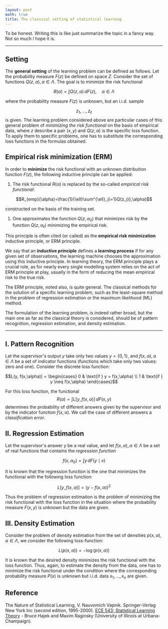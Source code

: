 ```yaml
---
layout: post
math: true
title: The classical setting of statistical learning
---
```


To be honest. Writing this is like just summarize the topic in a fancy way. Not so much I hope it is.
___

## Setting
The **general setting** of the learning problem can be defined as follows. Let the probability measure $F(z)$ be defined on space $Z$. Consider the set of functions $Q(z,\alpha),\alpha\in\Lambda$. The goal is to minimize the risk functional 

$$R(\alpha)=\int Q(z,\alpha) \, dF(z), \quad \alpha\in\Lambda$$

where the probability measure $F(z)$ is unknown, but an i.i.d. sample 

$$z_{1},\dots,z_{\ell}$$
is given. 
The learning problem considered above are particular cases of this general problem of *minimizing the risk functional* on the basis of empirical data, where $z$ describe a pair $(x,y)$ and $Q(z,\alpha)$ is the specific loss function. To apply them to specific problems, one has to substitute the corresponding loss functions in the formulas obtained. 
## Empirical risk minimization (ERM)
In order to **minimize** the risk functional with an unknown distribution function $F(z)$, the following inductive principle can be applied: 
1. The risk functional $R(\alpha)$ is replaced by the so-called *empirical risk functional*: 

$$R_{emp}(\alpha)=\frac{1}{\ell}\sum^{\ell}_{i=1}Q(z_{i},\alpha)$$

constructed on the basis of the training set. 
1. One approximates the function $Q(z,\alpha_{0})$ that minimizes risk by the function $Q(z,\alpha_{\ell})$ minimizing the empirical risk. 

This principle is often cited (or called) as the **empirical risk minimization** inductive principle, or ERM principle. 

We say that an **inductive principle** defines a **learning process** if for any given set of observations, the learning machine chooses the approximation using this inductive principle. In learning theory, the ERM principle plays a crucial role, as for nearly every single modelling system relies on the act of ERM principle at play, usually in the form of reducing the mean empirical risk to the true risk. 

The ERM principle, noted also, is quite general. The classical methods for the solution of a specific learning problem, such as the least-square method in the problem of regression estimation or the maximum likelihood (ML) method. 

The formulation of the learning problem, is indeed rather broad, but the main one as far as the classical theory is considered, should be of pattern recognition, regression estimation, and density estimation. 

___

## I. Pattern Recognition
Let the supervisor's output $y$ take only two values $y=\{0,1\}$, and $f(x,\alpha),\alpha\in\Lambda$ be a set of indicator functions (functions which take only two values: zero and one). Consider the discrete loss function: 

$$L(y, f(x,\alpha)) = \begin{cases}
0 & \text{if } y = f(x,\alpha) \\
1 & \text{if } y \neq f(x,\alpha)
\end{cases}$$

For this loss function, the functional $$R(\alpha)=\int L[y,f(x,\alpha)] \, dF(x,y) $$
determines the probability of different answers given by the supervisor and by the indicator function $f(x,\alpha)$. We call the case of different answers a *classification error*. 
## II. Regression Estimation
Let the supervisor's answer $y$ be a real value, and let $f(x,\alpha),\alpha\in \Lambda$ be a set of real functions that contains the *regression function*

$$f(x,\alpha_{0}) = \int y \, dF(y\mid x) $$

It is known that the regression function is the one that minimizes the functional with the following loss function:

$$L[y,f(x,\alpha)]=(y-f(x,\alpha))^{2}$$

Thus the problem of regression estimation is the problem of minimizing the risk functional with the loss function in the situation where the probability measure $F(x,y)$ is unknown but the data are given. 
## III. Density Estimation
Consider the problem of density estimation from the set of densities $p(x,\alpha),\alpha\in \Lambda$, we consider the following loss-function: 

$$L(p(x,\alpha))= -\log{(p(x,\alpha))}$$

It is known that the desired density minimizes the risk functional with the loss function. Thus, again, to estimate the density from the data, one has to minimize the risk functional under the condition where the corresponding probability measure $P(x)$ is unknown but i.i.d. data $x_{1},\dots,x_{n}$ are given. 

## Reference
The Nature of Statistical Learning, V. Nauvomich Vapnik. Springer-Verlag New York Inc (second edition, 1995-2000).
[ECE 543: Statistical Learning Theory](https://maxim.ece.illinois.edu/teaching/SLT/SLT.pdf) - Bruce Hajek and Maxim Raginsky (University of Illinois at Urbana-Champaign). 